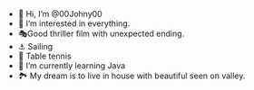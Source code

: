 - 👋 Hi, I’m @00Johny00
- 👀 I’m interested in everything. 
- 🎭Good thriller film with unexpected ending. 
- ⚓ Sailing
- 🚀 Table tennis
- 🌱 I’m currently learning Java
- 🏞 My dream is to live in house with beautiful seen on valley. 
